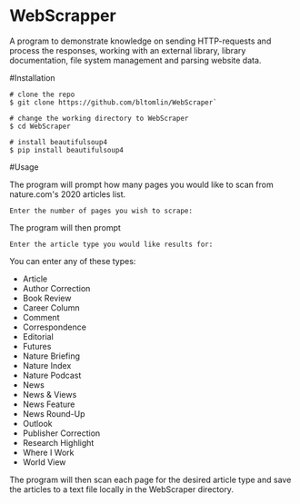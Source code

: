 # WebScrapper
A program to demonstrate knowledge on sending HTTP-requests and process the responses, working with an external library, library documentation, file system management and parsing website data.

#Installation

```
# clone the repo
$ git clone https://github.com/bltomlin/WebScraper`

# change the working directory to WebScraper
$ cd WebScraper

# install beautifulsoup4
$ pip install beautifulsoup4
```

#Usage

The program will prompt how many pages you would like to scan from nature.com's 2020 articles list.

```
Enter the number of pages you wish to scrape:
```
The program will then prompt 
```
Enter the article type you would like results for:
```
You can enter any of these types:
- Article
- Author Correction
- Book Review
- Career Column
- Comment
- Correspondence
- Editorial
- Futures
- Nature Briefing
- Nature Index
- Nature Podcast
- News
- News & Views
- News Feature
- News Round-Up
- Outlook
- Publisher Correction
- Research Highlight
- Where I Work
- World View 

The program will then scan each page for the desired article type and save the articles to a text file locally in the WebScraper directory.
